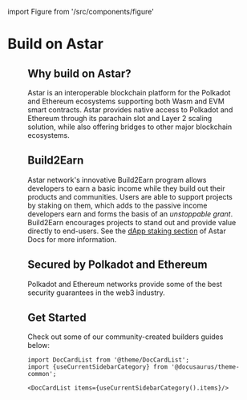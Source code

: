 import Figure from '/src/components/figure'

# Build on Astar

<Figure caption="Documentation of all the resources builders need in order to start testing, deploying and interacting with smart contracts on the Astar network" src={require('/docs/Builder/img/build.png').default} width="1200px" />

## Why build on Astar?

Astar is an interoperable blockchain platform for the Polkadot and Ethereum ecosystems supporting both Wasm and EVM smart contracts. Astar provides native access to Polkadot and Ethereum through its parachain slot and Layer 2 scaling solution, while also offering bridges to other major blockchain ecosystems.

## Build2Earn
Astar network's innovative Build2Earn program allows developers to earn a basic income while they build out their products and communities. Users are able to support projects by staking on them, which adds to the passive income developers earn and forms the basis of an *unstoppable grant*. Build2Earn encourages projects to stand out and provide value directly to end-users. See the [dApp staking section](https://docs.astar.network/docs/build/dapp-staking/) of Astar Docs for more information.

## Secured by Polkadot and Ethereum
Polkadot and Ethereum networks provide some of the best security guarantees in the web3 industry.

## Get Started

Check out some of our community-created builders guides below: 

```mdx-code-block
import DocCardList from '@theme/DocCardList';
import {useCurrentSidebarCategory} from '@docusaurus/theme-common';

<DocCardList items={useCurrentSidebarCategory().items}/>
```
